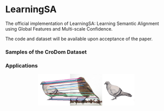 # LearningSA

The official implementation of LearningSA: Learning Semantic Alignment using Global Features and Multi-scale Confidence.

The code and dataset will be available upon acceptance of the paper.

### Samples of the CroDom Dataset


### Applications



<center class="half">
<img src="./imgs/vis_matching_2.jpg" width="200"/><img src="./imgs/image_morphing_2.gif" width="100"/></center>

